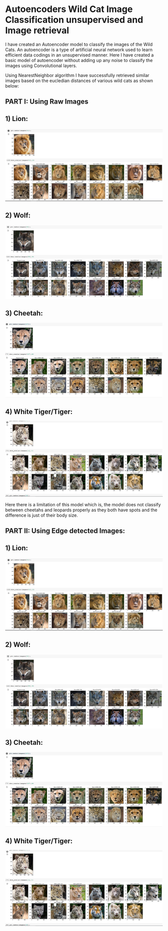 # Autoencoders Wild Cat Image Classification unsupervised and Image retrieval

I have created an Autoencoder model to classify the images of the Wild Cats. An autoencoder is a type of artificial neural network used to learn efficient data codings in an unsupervised manner. Here I have created a basic model of autoencoder without adding up any noise to classify the images using Convolutional layers.

Using NearestNeighbor algorithm I have successfully retrieved similar images based on the eucledian distances of various wild cats as shown below:

## PART I: Using Raw Images

## 1) Lion: 

![header image](https://github.com/AniketRele/Autoencoders-Wild-Cat-Image-Classification-unsupervised/blob/master/lion.PNG)

## 2) Wolf: 

![header image](https://github.com/AniketRele/Autoencoders-Wild-Cat-Image-Classification-unsupervised/blob/master/wolf.PNG)

## 3) Cheetah: 

![header image](https://github.com/AniketRele/Autoencoders-Wild-Cat-Image-Classification-unsupervised/blob/master/cheetah.PNG)

## 4) White Tiger/Tiger: 

![header image](https://github.com/AniketRele/Autoencoders-Wild-Cat-Image-Classification-unsupervised/blob/master/white_tiger.PNG)

Here there is a limitation of this model which is, the model does not classify between cheetahs and leopards properly as they both have spots and the difference is just of their body size. 

## PART II: Using Edge detected Images:

## 1) Lion: 

![header image](https://github.com/AniketRele/Autoencoders-Wild-Cat-Image-Classification-unsupervised/blob/master/lion.PNG)

## 2) Wolf: 

![header image](https://github.com/AniketRele/Autoencoders-Wild-Cat-Image-Classification-unsupervised/blob/master/wolf.PNG)

## 3) Cheetah: 

![header image](https://github.com/AniketRele/Autoencoders-Wild-Cat-Image-Classification-unsupervised/blob/master/cheetah.PNG)

## 4) White Tiger/Tiger: 

![header image](https://github.com/AniketRele/Autoencoders-Wild-Cat-Image-Classification-unsupervised/blob/master/white_tiger.PNG)
